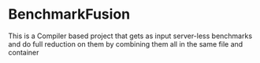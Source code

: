 # BenchmarkFusion
This is a Compiler based project that gets as input server-less benchmarks and do full reduction on them by combining them all in the same file and container

